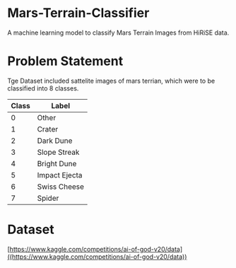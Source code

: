 # Mars-Terrain-Classifier
A machine learning model to classify Mars Terrain Images from HiRiSE data.

# Problem Statement
Tge Dataset included sattelite images of mars terrian, which were to be classified into 8 classes.

| Class | Label |
| ------------- | ------------- |
| 0 | Other  |
| 1 | Crater |
| 2 | Dark Dune  |
| 3 | Slope Streak |
| 4 | Bright Dune|
| 5 | Impact Ejecta|
| 6 | Swiss Cheese |
| 7 | Spider |

# Dataset 
[https://www.kaggle.com/competitions/ai-of-god-v20/data]((https://www.kaggle.com/competitions/ai-of-god-v20/data))
